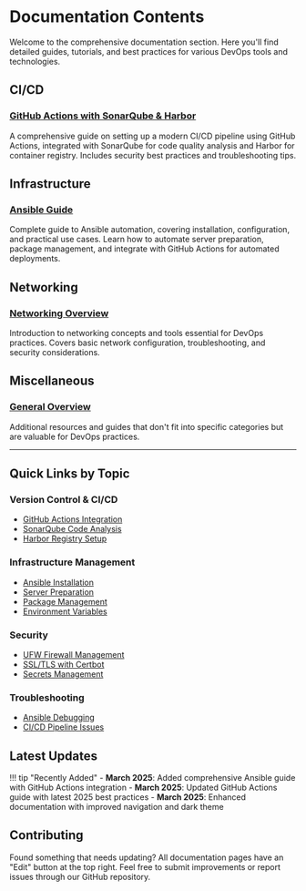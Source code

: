 # Documentation Contents

Welcome to the comprehensive documentation section. Here you'll find detailed guides, tutorials, and best practices for various DevOps tools and technologies.

## CI/CD

### [GitHub Actions with SonarQube & Harbor](cicd/github-actions-sonarqube-docker.md)
A comprehensive guide on setting up a modern CI/CD pipeline using GitHub Actions, integrated with SonarQube for code quality analysis and Harbor for container registry. Includes security best practices and troubleshooting tips.

## Infrastructure

### [Ansible Guide](infrastructure/ansible-guide.md)
Complete guide to Ansible automation, covering installation, configuration, and practical use cases. Learn how to automate server preparation, package management, and integrate with GitHub Actions for automated deployments.

## Networking

### [Networking Overview](networking/index.md)
Introduction to networking concepts and tools essential for DevOps practices. Covers basic network configuration, troubleshooting, and security considerations.

## Miscellaneous

### [General Overview](miscellaneous/index.md)
Additional resources and guides that don't fit into specific categories but are valuable for DevOps practices.

---

## Quick Links by Topic

### Version Control & CI/CD
- [GitHub Actions Integration](cicd/github-actions-sonarqube-docker.md#github-actions-integration)
- [SonarQube Code Analysis](cicd/github-actions-sonarqube-docker.md#sonarqube-integration)
- [Harbor Registry Setup](cicd/github-actions-sonarqube-docker.md#harbor-configuration)

### Infrastructure Management
- [Ansible Installation](infrastructure/ansible-guide.md#installation)
- [Server Preparation](infrastructure/ansible-guide.md#server-preparation-playbook)
- [Package Management](infrastructure/ansible-guide.md#common-tasks-and-playbooks)
- [Environment Variables](infrastructure/ansible-guide.md#environment-variables-management)

### Security
- [UFW Firewall Management](infrastructure/ansible-guide.md#server-preparation-playbook)
- [SSL/TLS with Certbot](infrastructure/ansible-guide.md#common-tasks-and-playbooks)
- [Secrets Management](infrastructure/ansible-guide.md#environment-variables-management)

### Troubleshooting
- [Ansible Debugging](infrastructure/ansible-guide.md#troubleshooting)
- [CI/CD Pipeline Issues](cicd/github-actions-sonarqube-docker.md#troubleshooting)

## Latest Updates

!!! tip "Recently Added"
    - **March 2025**: Added comprehensive Ansible guide with GitHub Actions integration
    - **March 2025**: Updated GitHub Actions guide with latest 2025 best practices
    - **March 2025**: Enhanced documentation with improved navigation and dark theme

## Contributing

Found something that needs updating? All documentation pages have an "Edit" button at the top right. Feel free to submit improvements or report issues through our GitHub repository.
